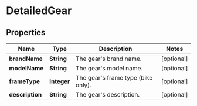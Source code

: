 # DetailedGear

## Properties
Name | Type | Description | Notes
------------ | ------------- | ------------- | -------------
**brandName** | **String** | The gear&#x27;s brand name. |  [optional]
**modelName** | **String** | The gear&#x27;s model name. |  [optional]
**frameType** | **Integer** | The gear&#x27;s frame type (bike only). |  [optional]
**description** | **String** | The gear&#x27;s description. |  [optional]
